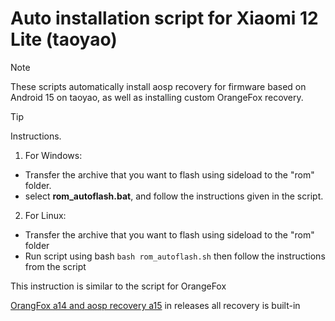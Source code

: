 # Auto installation script for Xiaomi 12 Lite (taoyao)
> [!NOTE]
> These scripts automatically install aosp recovery for firmware based on Android 15 on taoyao, as well as installing custom OrangeFox recovery.

> [!TIP]
> Instructions.
> 1. For Windows:
>   - Transfer the archive that you want to flash using sideload to the "rom" folder.
>   - select **rom_autoflash.bat**, and follow the instructions given in the script.
> 2. For Linux:
>   - Transfer the archive that you want to flash using sideload to the "rom" folder
>   - Run script using bash ```bash rom_autoflash.sh``` then follow the instructions from the script
> 
> This instruction is similar to the script for OrangeFox

[OrangFox a14 and aosp recovery a15](https://drive.google.com/drive/folders/14sD-EWV80jD2LChz6kUOeReKRoJAHQ3v?usp=sharing)
in releases all recovery is built-in
